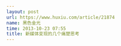 ```yaml
---
layout: post
url: https://www.huxiu.com/article/21874
name: 黑色金光
time: 2013-10-23 07:55
title: 新媒体变现的几个痛楚思考
---
```

